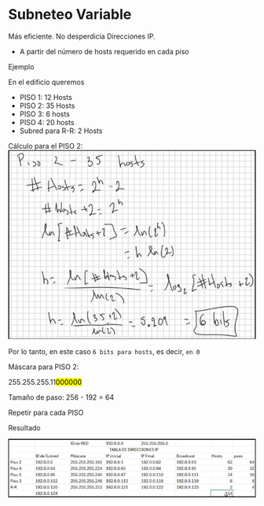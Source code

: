 # Subneteo Variable
Más eficiente. No desperdicia Direcciones IP.

* A partir del número de hosts requerido en cada piso

Ejemplo

En el edificio queremos
* PISO 1: 12 Hosts
* PISO 2: 35 Hosts
* PISO 3: 6 hosts
* PISO 4: 20 hosts
* Subred para R-R: 2 Hosts

Cálculo para el PISO 2:
![alt text](image-1.png)

Por lo tanto, en este caso `6 bits para hosts`, es decir, `en 0`

Máscara para PISO 2:

255.255.255.11<mark>000000</mark>

Tamaño de paso: 256 - 192 = 64

Repetir para cada PISO

Resultado

![alt text](image-2.png)

